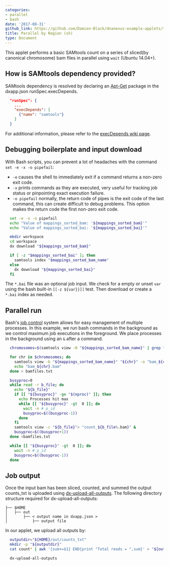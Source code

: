 ```yaml
---
categories:
- parallel
- bash
date: '2017-08-31'
github_link: https://github.com/Damien-Black/dnanexus-example-applets/tree/master/Tutorials/bash/samtools_count_para_chr_busyproc_sh
title: Parallel by Region (sh)
type: Document
---
```

This applet performs a basic SAMtools count on a series of sliced(by canonical chromosome) bam files in parallel using `wait` (Ubuntu 14.04+).

## How is SAMtools dependency provided?
SAMtools dependency is resolved by declaring an [Apt-Get](https://help.ubuntu.com/14.04/serverguide/apt-get.html) package in the dxapp.json runSpec.execDepends.
```json
  "runSpec": {
    ...
    "execDepends": [
      {"name": "samtools"}
    ]
  }
```
For additional information, please refer to the [execDepends wiki page](https://wiki.dnanexus.com/Execution-Environment-Reference#Software-Packages).

## Debugging boilerplate and input download
With Bash scripts, you can prevent a lot of headaches with the command `set -e -x -o pipefail`:
* `-e` causes the shell to immediately exit if a command returns a non-zero exit code.
* `-x` prints commands as they are executed, very useful for tracking job status or pinpointing exact execution failure.
* `-o pipefail` normally, the return code of pipes is the exit code of the last command, this can create difficult to debug problems. This option makes the return code the first non-zero exit code.
```bash
  set -e -x -o pipefail
  echo "Value of mappings_sorted_bam: '${mappings_sorted_bam}'"
  echo "Value of mappings_sorted_bai: '${mappings_sorted_bai}'"

  mkdir workspace
  cd workspace
  dx download "${mappings_sorted_bam}"

  if [ -z "$mappings_sorted_bai" ]; then
    samtools index "$mappings_sorted_bam_name"
  else
    dx download "${mappings_sorted_bai}"
  fi
```
The `*.bai` file was an optional job input. We check for a empty or unset `var` using the bash built-in `[[-z ${var}}]]` test. Then download or create a `*.bai` index as needed.

## Parallel run
Bash's [job control](http://tldp.org/LDP/abs/html/x9644.html) system allows for easy management of multiple processes. In this example, we run bash commands in the background as we control maximum job executions in the foreground.
We place processes in the background using an `&` after a command.
```bash
  chromosomes=$(samtools view -H "${mappings_sorted_bam_name}" | grep "\@SQ" | awk -F '\t' '{print $2}' | awk -F ':' '{if ($2 ~ /^chr[0-9XYM]+$|^[0-9XYM]/) {print $2}}')

  for chr in $chromosomes; do
    samtools view -b "${mappings_sorted_bam_name}" "${chr}" -o "bam_${chr}.bam"
    echo "bam_${chr}.bam"
  done > bamfiles.txt

  busyproc=0
  while read -r b_file; do
    echo "${b_file}"
    if [[ "${busyproc}" -ge "$(nproc)" ]]; then
      echo Processes hit max
      while [[ "${busyproc}" -gt  0 ]]; do
        wait -n # p_id
        busyproc=$((busyproc-1))
      done
    fi
    samtools view -c "${b_file}"> "count_${b_file%.bam}" &
    busyproc=$((busyproc+1))
  done <bamfiles.txt
```
```bash
  while [[ "${busyproc}" -gt  0 ]]; do
    wait -n # p_id
    busyproc=$((busyproc-1))
  done
```
## Job output
Once the input bam has been sliced, counted, and summed the output counts_txt is uploaded using [dx-upload-all-outputs](https://wiki.dnanexus.com/Helpstrings-of-SDK-Command-Line-Utilities#dx-upload-all-outputs). The following directory structure required for dx-upload-all-outputs:
```
├── $HOME
│   ├── out
│       ├── < output name in dxapp.json >
│           ├── output file
```

In our applet, we upload all outputs by:
```bash
  outputdir="${HOME}/out/counts_txt"
  mkdir -p "${outputdir}"
  cat count* | awk '{sum+=$1} END{print "Total reads = ",sum}' > "${outputdir}/${mappings_sorted_bam_prefix}_count.txt"

  dx-upload-all-outputs
```

